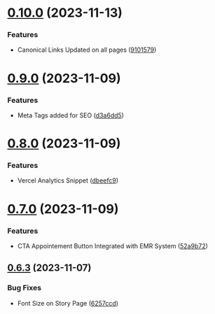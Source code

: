 # [0.10.0](https://github.com/Prathamesh-Shanbhag/Thrive-Physiotherapy/compare/v0.9.0...v0.10.0) (2023-11-13)


### Features

* Canonical Links Updated on all pages ([9101579](https://github.com/Prathamesh-Shanbhag/Thrive-Physiotherapy/commit/9101579704ff75ff12a8956dfdfc2342d4de6a33))



# [0.9.0](https://github.com/Prathamesh-Shanbhag/Thrive-Physiotherapy/compare/v0.8.0...v0.9.0) (2023-11-09)


### Features

* Meta Tags added for SEO ([d3a6dd5](https://github.com/Prathamesh-Shanbhag/Thrive-Physiotherapy/commit/d3a6dd581beb20150701e2945b751ce06b90116c))



# [0.8.0](https://github.com/Prathamesh-Shanbhag/Thrive-Physiotherapy/compare/v0.7.0...v0.8.0) (2023-11-09)


### Features

* Vercel Analytics Snippet ([dbeefc9](https://github.com/Prathamesh-Shanbhag/Thrive-Physiotherapy/commit/dbeefc98b16a4f2566d382fc45abd89af027c338))



# [0.7.0](https://github.com/Prathamesh-Shanbhag/Thrive-Physiotherapy/compare/v0.6.3...v0.7.0) (2023-11-09)


### Features

* CTA Appointement Button Integrated with EMR System ([52a9b72](https://github.com/Prathamesh-Shanbhag/Thrive-Physiotherapy/commit/52a9b72c501a5fc9ac82c989da63d6cef33230d0))



## [0.6.3](https://github.com/Prathamesh-Shanbhag/Thrive-Physiotherapy/compare/v0.6.2...v0.6.3) (2023-11-07)


### Bug Fixes

* Font Size on Story Page ([6257ccd](https://github.com/Prathamesh-Shanbhag/Thrive-Physiotherapy/commit/6257ccd6ee90a852ee8f11389bab2f851ce0943c))




